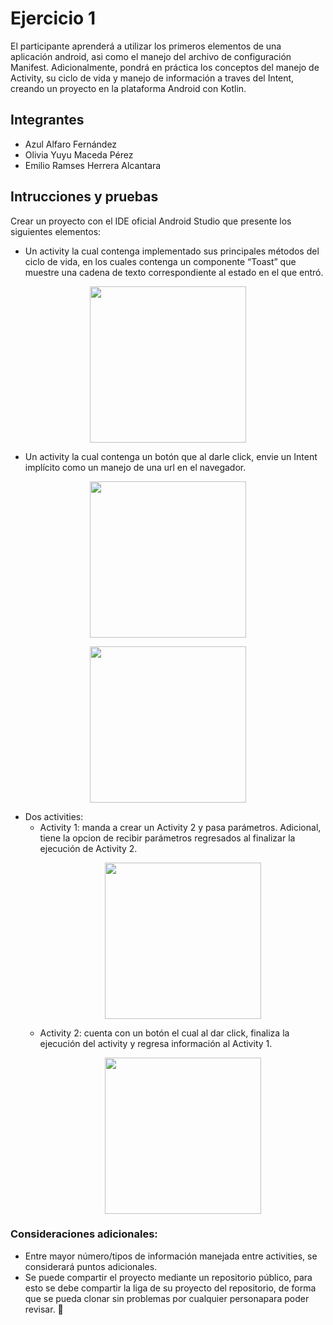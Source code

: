 # Ejercicio 1

El participante aprenderá a utilizar los primeros elementos de una aplicación android, asi como el manejo
del archivo de configuración Manifest. Adicionalmente, pondrá en práctica los conceptos del manejo de
Activity, su ciclo de vida y manejo de información a traves del Intent, creando un proyecto en la plataforma
Android con Kotlin.

## Integrantes

* Azul Alfaro Fernández
* Olivia Yuyu Maceda Pérez
* Emilio Ramses Herrera Alcantara



## Intrucciones y pruebas 

Crear un proyecto con el IDE oficial Android Studio que presente los siguientes elementos:
* Un activity la cual contenga implementado sus principales métodos del ciclo de vida, en los cuales contenga un componente “Toast” que muestre una cadena de texto correspondiente al estado en el que entró.
<p align="center"><img src="https://github.com/user-attachments/assets/5e7030e5-c56e-4cef-b5e4-c4f6c12068b8" alt="" width="250"/></p>

* Un activity la cual contenga un botón que al darle click, envie un Intent implícito como un manejo de una url en el navegador.
<p align="center"><img src="https://github.com/user-attachments/assets/19b28884-ebdb-46b6-a1be-6c854529aa11" alt="" width="250"/></p>
<p align="center"><img src="https://github.com/user-attachments/assets/731473e8-2978-43ae-b908-b4387419818e" alt="" width="250"/></p>

* Dos activities:
  * Activity 1: manda a crear un Activity 2 y pasa parámetros. Adicional, tiene la opcion de recibir parámetros regresados al finalizar la ejecución de Activity 2.
    <p align="center"><img src="https://github.com/user-attachments/assets/4aa020f7-0ccd-4e3e-936c-7e0b2152c439" alt="" width="250"/></p>
  * Activity 2: cuenta con un botón el cual al dar click, finaliza la ejecución del activity y regresa información al Activity 1.
    <p align="center"><img src="https://github.com/user-attachments/assets/37251c0f-0e81-4bcf-bd36-aedcaf6b977f" alt="" width="250"/></p>

### Consideraciones adicionales:
* Entre mayor número/tipos de información manejada entre activities, se considerará puntos adicionales.
* Se puede compartir el proyecto mediante un repositorio público, para esto se debe compartir la liga de su proyecto del repositorio, de forma que se pueda clonar sin problemas por cualquier personapara poder revisar. 🔧
